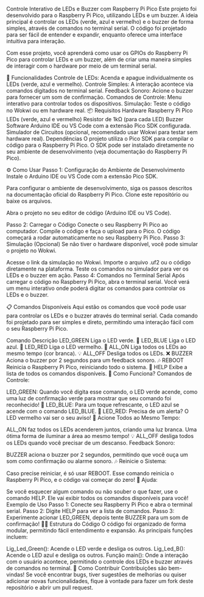 Controle Interativo de LEDs e Buzzer com Raspberry Pi Pico
Este projeto foi desenvolvido para o Raspberry Pi Pico, utilizando LEDs e um buzzer. A ideia principal é controlar os LEDs (verde, azul e vermelho) e o buzzer de forma simples, através de comandos no terminal serial. O código foi projetado para ser fácil de entender e expandir, enquanto oferece uma interface intuitiva para interação.

Com esse projeto, você aprenderá como usar os GPIOs do Raspberry Pi Pico para controlar LEDs e um buzzer, além de criar uma maneira simples de interagir com o hardware por meio de um terminal serial.

🚀 Funcionalidades
Controle de LEDs: Acenda e apague individualmente os LEDs (verde, azul e vermelho).
Controle Simples: A interação acontece via comandos digitados no terminal serial.
Feedback Sonoro: Acione o buzzer para fornecer um som de confirmação.
Comandos de Controle: Menu interativo para controlar todos os dispositivos.
Simulação: Teste o código no Wokwi ou em hardware real.
📦 Requisitos
Hardware
Raspberry Pi Pico
LEDs (verde, azul e vermelho)
Resistor de 1kΩ (para cada LED)
Buzzer
Software
Arduino IDE ou VS Code com a extensão Pico SDK configurada.
Simulador de Circuitos (opcional, recomendado usar Wokwi para testar sem hardware real).
Dependências
O projeto utiliza o Pico SDK para compilar o código para o Raspberry Pi Pico. O SDK pode ser instalado diretamente no seu ambiente de desenvolvimento (veja documentação do Raspberry Pi Pico).

⚙️ Como Usar
Passo 1: Configuração do Ambiente de Desenvolvimento
Instale o Arduino IDE ou VS Code com a extensão Pico SDK.

Para configurar o ambiente de desenvolvimento, siga os passos descritos na documentação oficial do Raspberry Pi Pico.
Clone este repositório ou baixe os arquivos.

Abra o projeto no seu editor de código (Arduino IDE ou VS Code).

Passo 2: Carregar o Código
Conecte o seu Raspberry Pi Pico ao computador.
Compile o código e faça o upload para o Pico.
O código começará a rodar automaticamente no seu Raspberry Pi Pico.
Passo 3: Simulação (Opcional)
Se não tiver o hardware disponível, você pode simular o projeto no Wokwi.

Acesse o link da simulação no Wokwi.
Importe o arquivo .uf2 ou o código diretamente na plataforma.
Teste os comandos no simulador para ver os LEDs e o buzzer em ação.
Passo 4: Comandos no Terminal Serial
Após carregar o código no Raspberry Pi Pico, abra o terminal serial. Você verá um menu interativo onde poderá digitar os comandos para controlar os LEDs e o buzzer.

📋 Comandos Disponíveis
Aqui estão os comandos que você pode usar para controlar os LEDs e o buzzer através do terminal serial. Cada comando foi projetado para ser simples e direto, permitindo uma interação fácil com o seu Raspberry Pi Pico.

Comando	Descrição
LED_GREEN	Liga o LED verde. 🌿
LED_BLUE	Liga o LED azul. 🌊
LED_RED	Liga o LED vermelho. 🔴
ALL_ON	Liga todos os LEDs ao mesmo tempo (cor branca). 💡
ALL_OFF	Desliga todos os LEDs. ❌
BUZZER	Aciona o buzzer por 2 segundos para um feedback sonoro. 🎶
REBOOT	Reinicia o Raspberry Pi Pico, reiniciando todo o sistema. 🔄
HELP	Exibe a lista de todos os comandos disponíveis. 📜
Como Funciona?
Comandos de Controle:

LED_GREEN: Quando você digita esse comando, o LED verde acende, como uma luz de confirmação verde para mostrar que seu comando foi reconhecido! 🌿
LED_BLUE: Para um toque refrescante, o LED azul se acende com o comando LED_BLUE. 🌊
LED_RED: Precisa de um alerta? O LED vermelho vai ser o seu aviso! 🔴
Acione Todos ao Mesmo Tempo:

ALL_ON faz todos os LEDs acenderem juntos, criando uma luz branca. Uma ótima forma de iluminar a área ao mesmo tempo! 💡
ALL_OFF desliga todos os LEDs quando você precisar de um descanso.
Feedback Sonoro:

BUZZER aciona o buzzer por 2 segundos, permitindo que você ouça um som como confirmação ou alarme sonoro. 🎶
Reinicie o Sistema:

Caso precise reiniciar, é só usar REBOOT. Esse comando reinicia o Raspberry Pi Pico, e o código vai começar do zero! 🔄
Ajuda:

Se você esquecer algum comando ou não souber o que fazer, use o comando HELP. Ele vai exibir todos os comandos disponíveis para você!
Exemplo de Uso
Passo 1: Conecte seu Raspberry Pi Pico e abra o terminal serial.
Passo 2: Digite HELP para ver a lista de comandos.
Passo 3: Experimente acionar LED_GREEN, depois tente BUZZER para um som de confirmação!
🧑‍💻 Estrutura do Código
O código foi organizado de forma modular, permitindo fácil entendimento e expansão. As principais funções incluem:

Lig_Led_Green(): Acende o LED verde e desliga os outros.
Lig_Led_B(): Acende o LED azul e desliga os outros.
Função main(): Onde a interação com o usuário acontece, permitindo o controle dos LEDs e buzzer através de comandos no terminal.
🔧 Como Contribuir
Contribuições são bem-vindas! Se você encontrar bugs, tiver sugestões de melhorias ou quiser adicionar novas funcionalidades, fique à vontade para fazer um fork deste repositório e abrir um pull request.

